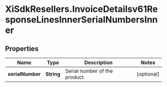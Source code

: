 # XiSdkResellers.InvoiceDetailsv61ResponseLinesInnerSerialNumbersInner

## Properties

Name | Type | Description | Notes
------------ | ------------- | ------------- | -------------
**serialNumber** | **String** | Serial number of the product. | [optional] 


